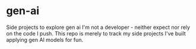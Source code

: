 # gen-ai
Side projects to explore gen ai
I'm not a developer - neither expect nor rely on the code I push. 
This repo is merely to track my side projects I've built applying gen AI models for fun. 
